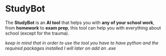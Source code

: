 # StudyBot

The **StudyBot** is an **AI tool** that helps you with **any of your school work**, from **homework** to **exam prep**, this tool can help you with everything about school (except for the trauma).

*keep in mind that in order to use the tool you have to have python and the required packages installed 
I will later on add an .exe*
